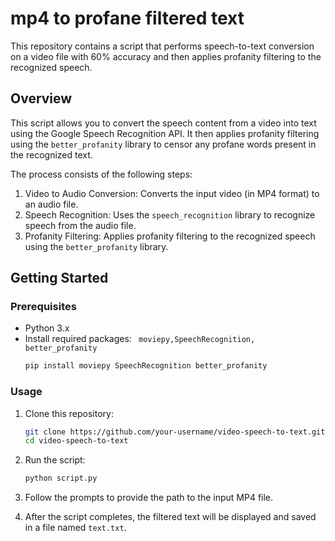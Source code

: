 # mp4 to profane filtered text 

This repository contains a script that performs speech-to-text conversion on a video file with 60% accuracy and then applies profanity filtering to the recognized speech.

## Overview

This script allows you to convert the speech content from a video into text using the Google Speech Recognition API. It then applies profanity filtering using the `better_profanity` library to censor any profane words present in the recognized text.

The process consists of the following steps:
1. Video to Audio Conversion: Converts the input video (in MP4 format) to an audio file.
2. Speech Recognition: Uses the `speech_recognition` library to recognize speech from the audio file.
3. Profanity Filtering: Applies profanity filtering to the recognized speech using the `better_profanity` library.

## Getting Started

### Prerequisites

- Python 3.x
- Install required packages: ` moviepy,SpeechRecognition, better_profanity`
  ```bash
  pip install moviepy SpeechRecognition better_profanity

### Usage

1. Clone this repository:

   ```bash
   git clone https://github.com/your-username/video-speech-to-text.git
   cd video-speech-to-text
   
1. Run the script:
    ```bash
   python script.py

2. Follow the prompts to provide the path to the input MP4 file.

3. After the script completes, the filtered text will be displayed and saved in a file named `text.txt`.

